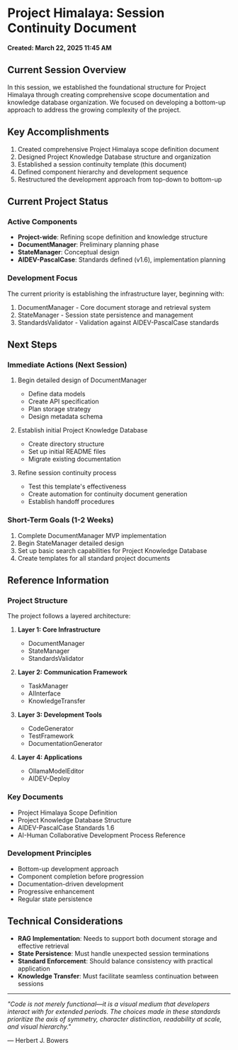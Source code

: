 # Project Himalaya: Session Continuity Document
**Created: March 22, 2025 11:45 AM**

## Current Session Overview

In this session, we established the foundational structure for Project Himalaya through creating comprehensive scope documentation and knowledge database organization. We focused on developing a bottom-up approach to address the growing complexity of the project.

## Key Accomplishments

1. Created comprehensive Project Himalaya scope definition document
2. Designed Project Knowledge Database structure and organization
3. Established a session continuity template (this document)
4. Defined component hierarchy and development sequence
5. Restructured the development approach from top-down to bottom-up

## Current Project Status

### Active Components
- **Project-wide**: Refining scope definition and knowledge structure
- **DocumentManager**: Preliminary planning phase
- **StateManager**: Conceptual design
- **AIDEV-PascalCase**: Standards defined (v1.6), implementation planning

### Development Focus
The current priority is establishing the infrastructure layer, beginning with:
1. DocumentManager - Core document storage and retrieval system
2. StateManager - Session state persistence and management
3. StandardsValidator - Validation against AIDEV-PascalCase standards

## Next Steps

### Immediate Actions (Next Session)
1. Begin detailed design of DocumentManager
   - Define data models
   - Create API specification
   - Plan storage strategy
   - Design metadata schema

2. Establish initial Project Knowledge Database
   - Create directory structure
   - Set up initial README files
   - Migrate existing documentation

3. Refine session continuity process
   - Test this template's effectiveness
   - Create automation for continuity document generation
   - Establish handoff procedures

### Short-Term Goals (1-2 Weeks)
1. Complete DocumentManager MVP implementation
2. Begin StateManager detailed design
3. Set up basic search capabilities for Project Knowledge Database
4. Create templates for all standard project documents

## Reference Information

### Project Structure
The project follows a layered architecture:
1. **Layer 1: Core Infrastructure**
   - DocumentManager
   - StateManager
   - StandardsValidator

2. **Layer 2: Communication Framework**
   - TaskManager
   - AIInterface
   - KnowledgeTransfer

3. **Layer 3: Development Tools**
   - CodeGenerator
   - TestFramework
   - DocumentationGenerator

4. **Layer 4: Applications**
   - OllamaModelEditor
   - AIDEV-Deploy

### Key Documents
- Project Himalaya Scope Definition
- Project Knowledge Database Structure
- AIDEV-PascalCase Standards 1.6
- AI-Human Collaborative Development Process Reference

### Development Principles
- Bottom-up development approach
- Component completion before progression
- Documentation-driven development
- Progressive enhancement
- Regular state persistence

## Technical Considerations

- **RAG Implementation**: Needs to support both document storage and effective retrieval
- **State Persistence**: Must handle unexpected session terminations
- **Standard Enforcement**: Should balance consistency with practical application
- **Knowledge Transfer**: Must facilitate seamless continuation between sessions

---

*"Code is not merely functional—it is a visual medium that developers interact with for extended periods. The choices made in these standards prioritize the axis of symmetry, character distinction, readability at scale, and visual hierarchy."*

— Herbert J. Bowers
